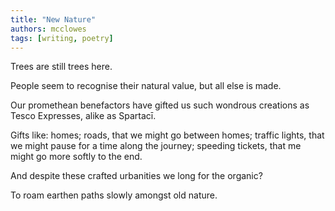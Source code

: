 ```yaml
---
title: "New Nature"
authors: mcclowes
tags: [writing, poetry]
---
```


Trees are still trees here.

<!--truncate-->

People seem to recognise
their natural value,
but all else is made.

Our promethean benefactors
have gifted us
such wondrous creations as
Tesco Expresses,
alike as Spartacī.

Gifts like:
homes;
roads, that we might go between homes;
traffic lights, that we might pause for a time along the journey;
speeding tickets, that me might go more softly to the end.

And despite these crafted urbanities
we long for the organic?

To roam earthen paths
slowly
amongst old nature.
